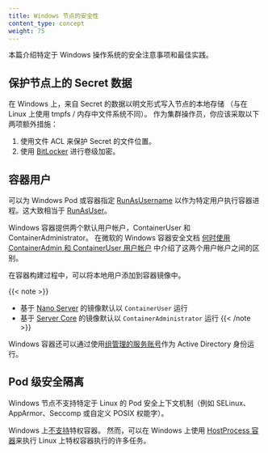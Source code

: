 ```yaml
---
title: Windows 节点的安全性
content_type: concept
weight: 75
---
```

<!--
reviewers:
- jayunit100
- jsturtevant
- marosset
- perithompson
  title:    Security For Windows Nodes
  content_type: concept
  weight: 75
-->

<!-- overview -->

<!--
This page describes security considerations and best practices specific to the Windows operating system.
-->
本篇介绍特定于 Windows 操作系统的安全注意事项和最佳实践。

<!-- body -->

<!--
## Protection for Secret data on nodes
-->
## 保护节点上的 Secret 数据

<!--
On Windows, data from Secrets are written out in clear text onto the node's local
storage (as compared to using tmpfs / in-memory filesystems on Linux). As a cluster
operator, you should take both of the following additional measures:
-->
在 Windows 上，来自 Secret 的数据以明文形式写入节点的本地存储
（与在 Linux 上使用 tmpfs / 内存中文件系统不同）。
作为集群操作员，你应该采取以下两项额外措施：

<!--
1. Use file ACLs to secure the Secrets' file location.
1. Apply volume-level encryption using [BitLocker](https://docs.microsoft.com/windows/security/information-protection/bitlocker/bitlocker-how-to-deploy-on-windows-server).
-->
1. 使用文件 ACL 来保护 Secret 的文件位置。
2. 使用 [BitLocker](https://docs.microsoft.com/windows/security/information-protection/bitlocker/bitlocker-how-to-deploy-on-windows-server)
   进行卷级加密。

<!--
## Container users
-->
## 容器用户

<!--
[RunAsUsername](/docs/tasks/configure-pod-container/configure-runasusername)
can be specified for Windows Pods or containers to execute the container
processes as specific user. This is roughly equivalent to
[RunAsUser](/docs/concepts/policy/pod-security-policy/#users-and-groups).
-->
可以为 Windows Pod 或容器指定 [RunAsUsername](/zh/docs/tasks/configure-pod-container/configure-runasusername)
以作为特定用户执行容器进程。这大致相当于 [RunAsUser](/zh/docs/concepts/policy/pod-security-policy/#users-and-groups)。

<!--
Windows containers offer two default user accounts, ContainerUser and ContainerAdministrator.
The differences between these two user accounts are covered in
[When to use ContainerAdmin and ContainerUser user accounts](https://docs.microsoft.com/virtualization/windowscontainers/manage-containers/container-security#when-to-use-containeradmin-and-containeruser-user-accounts) within Microsoft's _Secure Windows containers_ documentation.
-->
Windows 容器提供两个默认用户帐户，ContainerUser 和 ContainerAdministrator。
在微软的 Windows 容器安全文档
[何时使用 ContainerAdmin 和 ContainerUser 用户帐户](https://docs.microsoft.com/zh-cn/virtualization/windowscontainers/manage-containers/container-security#when-to-use-containeradmin-and-containeruser-user-accounts)
中介绍了这两个用户帐户之间的区别。

<!--
Local users can be added to container images during the container build process.
-->
在容器构建过程中，可以将本地用户添加到容器镜像中。

{{< note >}}
<!--
* [Nano Server](https://hub.docker.com/_/microsoft-windows-nanoserver) based images run as `ContainerUser` by default
* [Server Core](https://hub.docker.com/_/microsoft-windows-servercore) based images run as `ContainerAdministrator` by default
-->
* 基于 [Nano Server](https://hub.docker.com/_/microsoft-windows-nanoserver) 的镜像默认以 `ContainerUser` 运行
* 基于 [Server Core](https://hub.docker.com/_/microsoft-windows-servercore) 的镜像默认以 `ContainerAdministrator` 运行
{{< /note >}}

<!--
Windows containers can also run as Active Directory identities by utilizing [Group Managed Service Accounts](/docs/tasks/configure-pod-container/configure-gmsa/)
-->
Windows 容器还可以通过使用[组管理的服务账号](/zh/docs/tasks/configure-pod-container/configure-gmsa/)作为
Active Directory 身份运行。

<!--
## Pod-level security isolation
-->
## Pod 级安全隔离

<!--
Linux-specific pod security context mechanisms (such as SELinux, AppArmor, Seccomp, or custom
POSIX capabilities) are not supported on Windows nodes.
-->
Windows 节点不支持特定于 Linux 的 Pod 安全上下文机制（例如 SELinux、AppArmor、Seccomp 或自定义 POSIX 权能字）。

<!--
Privileged containers are [not supported](#compatibility-v1-pod-spec-containers-securitycontext) on Windows.
Instead [HostProcess containers](/docs/tasks/configure-pod-container/create-hostprocess-pod) can be used on Windows to perform many of the tasks performed by privileged containers on Linux.
-->
Windows 上[不支持](#compatibility-v1-pod-spec-containers-securitycontext)特权容器。
然而，可以在 Windows 上使用 [HostProcess 容器](/zh/docs/tasks/configure-pod-container/create-hostprocess-pod)来执行
Linux 上特权容器执行的许多任务。